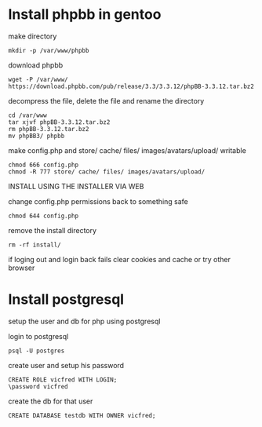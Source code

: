 # Install phpbb in gentoo

make directory
```
mkdir -p /var/www/phpbb
```
download phpbb
```
wget -P /var/www/ https://download.phpbb.com/pub/release/3.3/3.3.12/phpBB-3.3.12.tar.bz2
```
decompress the file, delete the file and rename the directory
```
cd /var/www
tar xjvf phpBB-3.3.12.tar.bz2
rm phpBB-3.3.12.tar.bz2
mv phpBB3/ phpbb
```
make config.php and store/ cache/ files/ images/avatars/upload/ writable
```
chmod 666 config.php
chmod -R 777 store/ cache/ files/ images/avatars/upload/
```
INSTALL USING THE INSTALLER VIA WEB

change config.php permissions back to something safe
```
chmod 644 config.php
```
remove the install directory
```
rm -rf install/
```
if loging out and login back fails clear cookies and cache or try other browser

# Install postgresql

setup the user and db for php using postgresql

login to postgresql
```
psql -U postgres
```
create user and setup his password
```
CREATE ROLE vicfred WITH LOGIN;
\password vicfred
```
create the db for that user
```
CREATE DATABASE testdb WITH OWNER vicfred;
```
